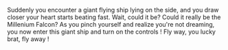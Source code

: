 Suddenly you encounter a giant flying ship lying on the side, and you draw closer your heart starts beating fast. Wait, could it be? Could it really be the Millenium Falcon? As you pinch yourself and realize you're not dreaming, you now enter this giant ship and turn on the controls ! Fly way, you lucky brat, fly away !
